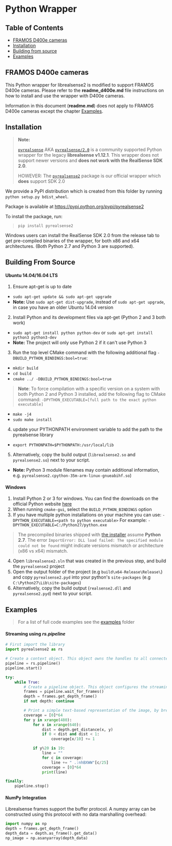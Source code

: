 # Python Wrapper

## Table of Contents
* [FRAMOS D400e cameras](#framos-d400e-cameras)
* [Installation](#installation)
* [Building from source](#building-from-source)
* [Examples](#examples)

## FRAMOS D400e cameras

This Python wrapper for librealsense2 is modified to support FRAMOS D400e cameras. Please refer to the **readme_d400e.md** file instructions on how to install and use the wrapper with D400e cameras.

Information in this document (**readme.md**) does not apply to FRAMOS D400e cameras except the chapter [Examples](#examples).

## Installation

> **Note:**
>
>[`pyrealsense`](https://github.com/toinsson/pyrealsense) AKA [`pyrealsense/2.0`](https://pypi.python.org/pypi/pyrealsense/2.0) is a community supported Python wrapper for the legacy **librealsense v1.12.1**. This wrapper does not support newer versions and **does not work with the RealSense SDK 2.0**.
>
> HOWEVER: The [`pyrealsense2`](https://pypi.org/project/pyrealsense2/) package is our official wrapper which **does** support SDK 2.0

We provide a PyPI distribution which is created from this folder by running `python setup.py bdist_wheel`.

Package is available at https://pypi.python.org/pypi/pyrealsense2

To install the package, run:
> `pip install pyrealsense2`

Windows users can install the RealSense SDK 2.0 from the release tab to get pre-compiled binaries of the wrapper, for both x86 and x64 architectures. (Both Python 2.7 and Python 3 are supported).


## Building From Source

#### Ubuntu 14.04/16.04 LTS
1. Ensure apt-get is up to date
  * `sudo apt-get update && sudo apt-get upgrade`
  * **Note:** Use `sudo apt-get dist-upgrade`, instead of `sudo apt-get upgrade`, in case you have an older Ubuntu 14.04 version
2. Install Python and its development files via apt-get (Python 2 and 3 both work)
  * `sudo apt-get install python python-dev` or `sudo apt-get install python3 python3-dev`
  * **Note:** The project will only use Python 2 if it can't use Python 3
3. Run the top level CMake command with the following additional flag `-DBUILD_PYTHON_BINDINGS:bool=true`:
  * `mkdir build`
  * `cd build`
  * `cmake ../ -DBUILD_PYTHON_BINDINGS:bool=true`
> **Note**: To force compilation with a specific version on a system with both Python 2 and Python 3 installed, add the following flag to CMake command:
`-DPYTHON_EXECUTABLE=[full path to the exact python executable]`
  * `make -j4`
  * `sudo make install`
4. update your PYTHONPATH environment variable to add the path to the pyrealsense library
  * `export PYTHONPATH=$PYTHONPATH:/usr/local/lib`
5. Alternatively, copy the build output (`librealsense2.so` and `pyrealsense2.so`) next to your script.
  * **Note:** Python 3 module filenames may contain additional information, e.g. `pyrealsense2.cpython-35m-arm-linux-gnueabihf.so`)



#### Windows
1. Install Python 2 or 3 for windows. You can find the downloads on the official Python website [here](https://www.python.org/downloads/windows/)
2. When running `cmake-gui`, select the `BUILD_PYTHON_BINDINGS` option
3. If you have multiple python installations on your machine you can use: `-DPYTHON_EXECUTABLE=<path to python executable>`
For example: `-DPYTHON_EXECUTABLE=C:/Python27/python.exe`
> The precompiled binaries shipped with [the installer](https://github.com/IntelRealSense/librealsense/releases) assume **Python 2.7**.
>The error `ImportError: DLL load failed: The specified module could not be found` might indicate versions mismatch or architecture (x86 vs x64) mismatch.

4. Open `librealsense2.sln` that was created in the previous step, and build the `pyrealsense2` project
5. Open the output folder of the project (e.g `build\x64-Release\Release\`) and copy `pyrealsense2.pyd` into your python's `site-packages` (e.g `C:\Python27\Lib\site-packages`)
6. Alternatively, copy the build output (`realsense2.dll` and `pyrealsense2.pyd`) next to your script.

## Examples

> For a list of full code examples see the [examples](./examples) folder

#### Streaming using _rs.pipeline_
```python
# First import the library
import pyrealsense2 as rs

# Create a context object. This object owns the handles to all connected realsense devices
pipeline = rs.pipeline()
pipeline.start()

try:
    while True:
        # Create a pipeline object. This object configures the streaming camera and owns it's handle
        frames = pipeline.wait_for_frames()
        depth = frames.get_depth_frame()
        if not depth: continue

        # Print a simple text-based representation of the image, by breaking it into 10x20 pixel regions and approximating the coverage of pixels within one meter
        coverage = [0]*64
        for y in xrange(480):
            for x in xrange(640):
                dist = depth.get_distance(x, y)
                if 0 < dist and dist < 1:
                    coverage[x/10] += 1

            if y%20 is 19:
                line = ""
                for c in coverage:
                    line += " .:nhBXWW"[c/25]
                coverage = [0]*64
                print(line)

finally:
    pipeline.stop()
```

#### NumPy Integration
Librealsense frames support the buffer protocol. A numpy array can be constructed using this protocol with no data marshalling overhead:
```python
import numpy as np
depth = frames.get_depth_frame()
depth_data = depth.as_frame().get_data()
np_image = np.asanyarray(depth_data)
```
